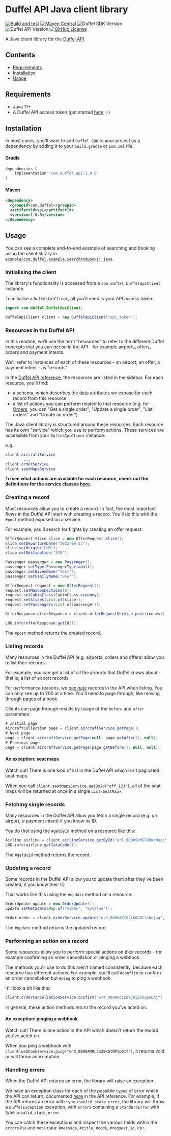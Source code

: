 # Duffel API Java client library

[![Build and test](https://github.com/duffelhq/duffel-api-java/actions/workflows/build.yml/badge.svg?branch=main)](https://github.com/duffelhq/duffel-api-java/actions/workflows/build.yml)
[![Maven Central](https://img.shields.io/maven-central/v/com.duffel/duffel-api.svg?label=Maven%20Central)](https://search.maven.org/artifact/com.duffel/duffel-api)
![Duffel SDK Version](https://img.shields.io/github/v/release/duffelhq/duffel-api-java)
![Duffel API Version](https://img.shields.io/badge/Duffel%20API%20Version-v1-green)
[![GitHub License](https://img.shields.io/badge/license-MIT-blue.svg)](https://raw.githubusercontent.com/duffelhq/duffel-api-java/main/LICENSE)


A Java client library for the [Duffel API](https://duffel.com/docs/api).

## Contents

- [Requirements](#requirements)
- [Installation](#installation)
- [Usage](#usage)

## Requirements

* Java 11+
* A Duffel API access token (get started [here](https://duffel.com/docs/guides/quick-start) ✨)

## Installation

In most cases, you'll want to add `Duffel SDK` to your project as a dependency by adding it to your `build.gradle` or `pom.xml` file.

#### Gradle
```groovy
dependencies {
    implementation 'com.duffel.api:1.0.0'
}
```

#### Maven
```xml
<dependency>
  <groupId>com.duffel</groupId>
  <artifactId>api</artifactId>
  <version>1.0.0</version>
</dependency>
```


## Usage

You can see a complete end-to-end example of searching and booking using the client library in [`example/com.duffel.example.SearchAndBookIT.java`](https://github.com/duffelhq/duffel-api-java/blob/main/examples/search_and_book.java).

### Initialising the client

The library's functionality is accessed from a `com.duffel.DuffelApiClient` instance.

To initialise a `DuffelApiClient`, all you'll need is your API access token:

```java
import com.duffel.DuffelApiClient;

DuffelApiClient client = new DuffelApiClient("api_token");
```

### Resources in the Duffel API

In this readme, we'll use the term "resources" to refer to the different Duffel concepts that you can *act on* in the API - for example airports, offers, orders and payment intents.

We'll refer to instances of each of these resources - an airport, an offer, a payment intent - as "records".

In the [Duffel API reference](https://duffel.com/docs/api/), the resources are listed in the sidebar. For each resource, you'll find:

* a schema, which describes the data attributes we expose for each record from this resource
* a list of actions you can perform related to that resource (e.g. for [Orders](https://duffel.com/docs/api/orders), you can "Get a single order", "Update a single order", "List orders" and "Create an order")

The Java client library is structured around these resources. Each resource has its own "service" which you use to perform actions. These services are accessible from your `DuffelApiClient` instance:

e.g.
```java
client.aircraftService
        ...
client.orderService
client.seatMapsService
```

__To see what actions are available for each resource, check out the definitions for the service classes [here](https://github.com/duffelhq/duffel-api-java/tree/main/src/main/java/com/duffel/service).__

### Creating a record

Most resources allow you to create a record. In fact, the most important flows in the Duffel API start with creating a record. You'll do this with the `#post` method exposed on a service.

For example, you'll search for flights by creating an offer request:

```java
OfferRequest.Slice slice = new OfferRequest.Slice();
slice.setDepartureDate("2022-06-15");
slice.setOrigin("LHR");
slice.setDestination("STR");

Passenger passenger = new Passenger();
passenger.setType(PassengerType.adult);
passenger.setGivenName("Test");
passenger.setFamilyName("User");

OfferRequest request = new OfferRequest();
request.setMaxConnections(0);
request.setCabinClass(CabinClass.economy);
request.setSlices(List.of(slice));
request.setPassengers(List.of(passenger));

OfferResponse offerResponse = client.offerRequestService.post(request);

LOG.info(offerResponse.getId());
```

The `#post` method returns the created record.

### Listing records

Many resources in the Duffel API (e.g. airports, orders and offers) allow you to list their records.

For example, you can get a list of all the airports that Duffel knows about - that is, a list of airport records.

For performance reasons, we [paginate](https://duffel.com/docs/api/overview/pagination) records in the API when listing. You can only see up to 200 at a time. You'll need to page through, like moving through pages of a book.

Clients can page through results by usage of the `before` and `after` parameters:

```java
# Initial page
AircraftCollection page = client.aircraftService.getPage();
# Next page
page = client.aircraftService.getPage(null, page.getAfter(), null);
# Previous page
page = client.aircraftService.getPage(page.getBefore(), null, null);
```

#### An exception: seat maps

Watch out! There is one kind of list in the Duffel API which isn't paginated: seat maps.

When you call `client.seatMapsService.getById("off_123")`, all of the seat maps will be returned at once in a single `List<SeatMap>`.

### Fetching single records

Many resources in the Duffel API allow you fetch a single record (e.g. *an* airport, *a* payment intent) if you know its ID.

You do that using the `#getById` method on a resource like this:

```java
Airline airline = client.airlineService.getById("arl_00009VME7DBKeMags5CliQ");
LOG.info(airline.getIataCode());
```

The `#getById` method returns the record.

### Updating a record

Some records in the Duffel API allow you to update them after they've been created, if you know their ID.

That works like this using the `#update` method on a resource:

```java
OrderUpdate update = new OrderUpdate();
update.setMetadata(Map.of("myKey", "myValue"));

Order order = client.orderService.update("ord_0000AKY0JiKODHllshwjaq", update);
```

The `#update` method returns the updated record.

### Performing an action on a record


Some resources allow you to perform special actions on their records - for example confirming an order cancellation or pinging a webhook.


The methods you'll use to do this aren't named consistently, because each resource has different actions. For example, you'll call `#confirm` to confirm an order cancellation but `#ping` to ping a webhook.


It'll look a bit like this:


```java
client.orderCancellationService.confirm("ore_00009qzZWzjDipIkqpaUAj")
```


In general, these action methods return the record you've acted on.

#### An exception: pinging a webhook

Watch out! There is one action in the API which doesn't return the record you've acted on.


When you ping a webhook with `client.webhookService.ping("end_0000AMRu3m28KGtNP1o01Y")`, it returns void or will throw an exception.


### Handling errors


When the Duffel API returns an error, the library will raise an exception.


We have an exception class for each of the possible `type`s of error which the API can return, documented [here](https://duffel.com/docs/api/overview/errors) in the API reference. For example, if the API returns an error with `type` `invalid_state_error`, the library will throw a `DuffelException` exception, with `errors` containing a `StandardError` with type `invalid_state_error`.



You can catch these exceptions and inspect the various fields within the `errors` list and `meta` data: `#message`, `#title`, `#code`, `#request_id`, etc.

[//]: # ()
[//]: # (### Accessing the raw API response)

[//]: # ()
[//]: # ()
[//]: # ()
[//]: # (Sometimes, you might want to get lower-level details about the response you received from the Duffel API - for example the raw body or headers.)

[//]: # ()
[//]: # ()
[//]: # ()
[//]: # (If an error has been raised, you can call `#api_response` on the exception, which returns a `DuffelAPI::APIResponse`. If you're looking at a `ListResponse` or any resource, you can call `#api_response` on that.)

[//]: # ()
[//]: # ()
[//]: # ()
[//]: # (From the `APIResponse`, you can call `#headers`, `#status_code`, `#raw_body`, `#parsed_body`, `#meta` or `#request_id` to get key information from the response.)

[//]: # ()
[//]: # ()
[//]: # ()
[//]: # (### Verifying webhooks)

[//]: # ()
[//]: # ()
[//]: # ()
[//]: # (You can set up [webhooks]&#40;https://duffel.com/docs/guides/receiving-webhooks&#41; with Duffel to receive notifications about events that happen in your Duffel account - for example, when an airline has a schedule change affecting one of your orders.)

[//]: # ()
[//]: # ()
[//]: # ()
[//]: # (These webhook events are signed with a shared secret. This allows you to be sure that any webhook events are genuinely sent from Duffel when you receive them.)

[//]: # ()
[//]: # ()
[//]: # ()
[//]: # (When you create a webhook, you'll set a secret. With that secret in mind, you can verify that a webhook is genuine like this:)

[//]: # ()
[//]: # ()
[//]: # ()
[//]: # (```ruby)

[//]: # ()
[//]: # ()
[//]: # (# In Rails, you'd get this with `request.raw_post`.)

[//]: # ()
[//]: # ()
[//]: # (request_body = '{"created_at":"2022-01-08T18:44:56.129339Z","data":{"changes":{},"object":{}},"id":"eve_0000AFEsrBKZAcKgGtZCnQ","live_mode":false,"object":"order","type":"order.updated"}')

[//]: # ()
[//]: # ()
[//]: # (# In Rails, you'd get this with `request.headers['X-Duffel-Signature']`.)

[//]: # ()
[//]: # ()
[//]: # (request_signature = "t=1641667496,v1=691f25ffb1f206c0fda5bb7b1a9d60fafe42c5f42819d44a06a7cfe09486f102")

[//]: # ()
[//]: # ()
[//]: # ()
[//]: # (# Note that this code doesn't require your access token - `DuffelAPI::WebhookEvent`)

[//]: # ()
[//]: # ()
[//]: # (# doesn't expect you to have a `Client` initialised)

[//]: # ()
[//]: # ()
[//]: # (if DuffelAPI::WebhookEvent.genuine?&#40;)

[//]: # ()
[//]: # ()
[//]: # (  request_body: request_body,)

[//]: # ()
[//]: # ()
[//]: # (  request_signature: request_signature,)

[//]: # ()
[//]: # ()
[//]: # (  webhook_secret: "a_secret")

[//]: # ()
[//]: # ()
[//]: # (&#41;)

[//]: # ()
[//]: # ()
[//]: # (  puts "This is a real webhook from Duffel 🌟")

[//]: # ()
[//]: # ()
[//]: # (else)

[//]: # ()
[//]: # ()
[//]: # (  puts "This is a fake webhook! ☠️")

[//]: # ()
[//]: # ()
[//]: # (end)

[//]: # ()
[//]: # ()
[//]: # (```)

[//]: # ()
